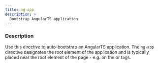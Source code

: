 ```yaml
---
title: ng-app
description: >
  Bootstrap AngularTS application
---
```


### Description

Use this directive to auto-bootstrap an AngularTS application. The `ng-app`
directive designates the root element of the application and is typically placed
near the root element of the page - e.g. on the <body> or <html> tags.
